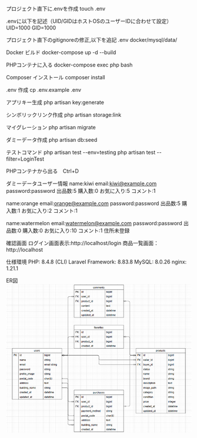 

プロジェクト直下に.envを作成
touch .env

.envに以下を記述（UID/GIDはホストOSのユーザーIDに合わせて設定）
UID=1000
GID=1000

プロジェクト直下のgitignoreの修正,以下を追記
.env
docker/mysql/data/

Docker ビルド 
docker-compose up -d --build

PHPコンテナに入る 
docker-compose exec php bash

Composer インストール 
composer install

.env 作成 
cp .env.example .env

アプリキー生成 
php artisan key:generate

シンボリックリンク作成
php artisan storage:link

マイグレーション
php artisan migrate

ダミーデータ作成
php artisan db:seed

テストコマンド
php artisan test --env=testing
php artisan test --filter=LoginTest

PHPコンテナから出る　Ctrl+D

ダミーデータユーザー情報
name:kiwi
email:kiwi@example.com
password:password
出品数:5
購入数:0
お気に入り:5
コメント:1

name:orange
email:orange@example.com
password:password
出品数:5
購入数:1
お気に入り:2
コメント:1

name:watermelon
email:watermelon@example.com
password:password
出品数:0
購入数:0
お気に入り:10
コメント:1
住所未登録

確認画面
ログイン画面表示:http://localhost/login
商品一覧画面：http://localhost

仕様環境
PHP: 8.4.8 (CLI)
Laravel Framework: 8.83.8 
MySQL: 8.0.26
nginx: 1.21.1

ER図
![alt text](模擬案件1ER図.png)